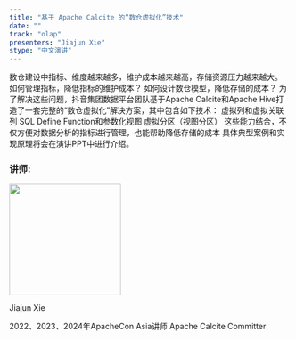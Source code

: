 ```yaml
---
title: "基于 Apache Calcite 的“数仓虚拟化”技术"
date: ""
track: "olap"
presenters: "Jiajun Xie"
stype: "中文演讲"
---
```


数仓建设中指标、维度越来越多，维护成本越来越高，存储资源压力越来越大。
如何管理指标，降低指标的维护成本？
如何设计数仓模型，降低存储的成本？
为了解决这些问题，抖音集团数据平台团队基于Apache Calcite和Apache Hive打造了一套完整的“数仓虚拟化”解决方案，其中包含如下技术：
虚拟列和虚拟关联列
SQL Define Function和参数化视图
虚拟分区（视图分区）
这些能力结合，不仅方便对数据分析的指标进行管理，也能帮助降低存储的成本
具体典型案例和实现原理将会在演讲PPT中进行介绍。

### 讲师:

<img src="https://sessionize.com/image/0967-400o400o1-HcxPim85936bxfqTgxxkBt.jpg" width="200" /><br/>

Jiajun Xie

2022、2023、2024年ApacheCon Asia讲师
Apache Calcite Committer